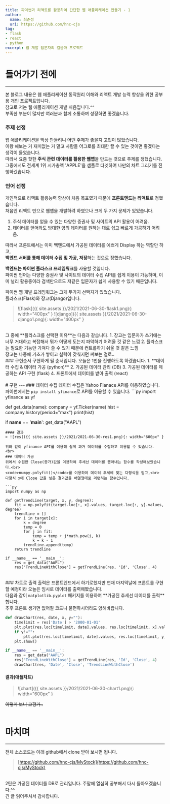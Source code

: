 ```yaml
---
title: 파이썬과 리액트를 활용하여 간단한 웹 애플리케이션 만들기 - 1
author: 
  name: 최준성
  uri: https://github.com/hnc-cjs
tag: 
- flask
- react
- python
excerpt: 웹 개발 입문자의 걸음마 프로젝트
---
```


# 들어가기 전에
---
본 블로그 내용은 웹 애플리케이션 동작원리 이해와 리액트 개발 능력 향상을 위한 공부용 개인 프로젝트입니다.
<br>
참고로 저는 웹 애플리케이션 개발 처음입니다.^^
<br>
부족한 부분이 많지만 여러분과 함께 소통하며 성장하면 좋겠습니다.
<br>

### 주제 선정
웹 애플리케이션을 막상 만들려니 어떤 주제가 좋을지 고민이 많았습니다.
<br>
이왕 해보는 거 재미없는 거 말고 사람들 어그로를 최대한 끌 수 있는 것이면 좋겠다는 생각이 들었습니다.
<br>
따라서 요즘 핫한 **주식 관련 데이터를 활용한 웹앱**을 만드는 것으로 주제를 정했습니다.
<br>
그중에서도 전세계 1위 시가총액 'APPLE'을 샘플로 타겟하여 나만의 차트 그리기를 진행하겠습니다.

### 언어 선정
개인적으로 리액트 활용능력 향상이 처음 목표였기 때문에 **프론트엔드는 리액트**로 정했습니다.
<br>
처음엔 리액트 만으로 웹앱을 개발하려 하였으나 크게 두 가지 문제가 있었습니다.
1. 주식 데이터를 얻을 수 있는 다양한 증권사 및 사이트의 API 활용이 어려움.
2. 데이터를 얻어와도 방대한 양의 데이터를 원하는 대로 쉽고 빠르게 가공하기 어려움.

따라서 프론트에서는 이미 백엔드에서 가공된 데이터를 예쁘게 Display 하는 역할만 하고,
<br>
**백엔드 서버를 통해 데이터 수집 및 가공, 저장**하는 것으로 정했습니다.

**백엔드는 파이썬 플라스크 프레임워크**를 사용할 것입니다.
<br>
파이썬 언어는 다양한 증권사 및 사이트의 데이터 수집 API를 쉽게 이용이 가능하며, 
이미 널리 활용중이라 검색만으로도 저같은 입문자가 쉽게 사용할 수 있기 때문입니다.

파이썬 웹 개발 프레임워크는 크게 두가지 선택지가 있었습니다.
<br>
플라스크(Flask)와 장고(Django)입니다.

> ![flask]({{ site.assets }}/2021/2021-06-30-flask1.png){: width="400px" }
> ![django]({{ site.assets }}/2021/2021-06-30-django1.png){: width="400px" }


<br>
그 중에 **플라스크를 선택한 이유**는 다음과 같습니다.
1. 장고는 입문자가 쓰기에는 너무 거대하고 복잡해서 뭐가 어떻게 도는지 파악하기 어려울 것 같은 느낌
2. 플라스크는 필요한 기능만 가져다 쓸 수 있기 때문에 컨트롤하기 쉬울 것 같은 느낌

<br>
장고는 나중에 기초가 쌓이고 실력이 갖춰지면 써보는 걸로..

<br>
### 구현순서
구현하게 될 순서입니다.
오늘은 1번을 진행하도록 하겠습니다.
1. **데이터 수집 & 데이터 가공 (python)**
2. 가공된 데이터 관리 (DB)
3. 가공된 데이터를 제공하는 API 구현 (flask)
4. 프론트에서 데이터를 받아 출력 (react)

<br>
<br>
# 구현
---
### 데이터 수집
데이터 수집은 Yahoo Fianace API를 이용하였습니다.
파이썬에서는 <code>pip install yfinance</code>로 API를 이용할 수 있습니다.
```py
import yfinance as yf

def get_data(name):
    company = yf.Ticker(name)
    hist = company.history(period="max")
    print(hist)

if __name__ == '__main__':
    get_data("AAPL")
```
#### 결과
> ![res]({{ site.assets }}/2021/2021-06-30-res1.png){: width="600px" }

위와 같이 yfinance API를 이용해 쉽게 과거 데이터를 수집하고 이용할 수 있습니다.
<br>
### 데이터 가공
위에서 수집한 Close(종가)값을 이용하여 추세선 데이터를 뽑아내는 함수를 작성해보았습니다.<br>
<code>numpy.polyfit()</code>를 이용하여 데이터 추세에 맞는 다항식을 얻고,<br>
다항식 x에 Close 값을 넣은 결과값을 배열형태로 리턴하는 함수입니다.

```py
import numpy as np

def getTrendLine(target, x, y, degree):
    fit = np.polyfit(target.loc[:, x].values, target.loc[:, y].values, degree)
    trendline = []
    for i in target[x]:
        k = degree
        temp = 0
        for j in fit:
            temp = temp + j*math.pow(i, k)
            k = k - 1
        trendline.append(temp)
    return trendline
    
if __name__ == '__main__':
    res = get_data("AAPL")
    res['TrendLineWithClose'] = getTrendLine(res, 'Id', 'Close', 4)
```
<br>
### 차트로 출력
출력은 프론트엔드에서 하기로했지만 연재 마지막날에 프론트를 구현할 예정이라 오늘은 임시로 데이터를 출력해봤습니다.<br>
다음과 같이 <code>matplotlib.pyplot</code> 패키지를 이용하여 **가공된 추세선 데이터를 출력**합니다.<br>
추후 프론트 생기면 없어질 코드니 불편하시더라도 양해바랍니다.

```py
def drawChart(res, date, x, y=""):
    timelimit = res['Date'] > '2000-01-01'
    plt.plot(res.loc[timelimit, date].values, res.loc[timelimit, x].values)
    if y!="":
        plt.plot(res.loc[timelimit, date].values, res.loc[timelimit, y].values)
    plt.show()

if __name__ == '__main__':
    res = get_data("AAPL")
    res['TrendLineWithClose'] = getTrendLine(res, 'Id', 'Close', 4)
    drawChart(res, 'Date', 'Close', 'TrendLineWithClose')
```

#### 결과(애플차트)
> ![chart]({{ site.assets }}/2021/2021-06-30-chart1.png){: width="600px" }

   ~~이렇게 보니 고평가..~~
<br>
<br>
# 마치며
---
전체 소스코드는 아래 github에서 clone 받아 보시면 됩니다.<br>
> [https://github.com/hnc-cjs/MyStock](https://github.com/hnc-cjs/MyStock)

<br>
2탄은 가공된 데이터를 DB로 관리입니다. 주말에 열심히 공부해서 다시 돌아오겠습니다.^^<br>
긴 글 읽어주셔서 감사합니다.
